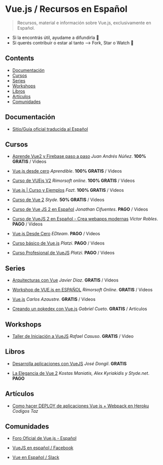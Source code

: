 # Vue.js / Recursos en Español
> Recursos, material e información sobre Vue.js, exclusivamente en Español.

* Si la encontrás útil, ayudame a difundirla :metal:
* Si querés contribuir o estar al tanto --> Fork, Star o Watch :raised_hands:

## Contents

- [Documentación](#documentacion)
- [Cursos](#cursos)
- [Series](#series)
- [Workshops](#workshops)
- [Libros](#libros)
- [Artículos](#articulos)
- [Comunidades](#comunidades)


## Documentación

- [Sitio/Guía oficial traducida al Español](https://es-vuejs.github.io/vuejs.org/)

## Cursos

- [Aprende Vue2 y Firebase paso a paso](https://wmedia.teachable.com/p/aprende-vue2-y-firebase-paso-a-paso) *Juan Andrés Núñez*. **100% GRATIS** / Videos

- [Vue.js desde cero](https://aprendible.com/series/vuejs-desde-cero)  *Aprendible*. **100% GRATIS** / Videos

- [Curso de VUEjs V2](https://www.youtube.com/watch?v=omCGk5Qup9Q&list=PLhCiuvlix-rRfn75tEQHzsYaijqSpW_vt) *Rimorsoft online*. **100% GRATIS** / Videos

- [Vue.js | Curso y Ejemplos](https://www.youtube.com/watch?v=mfvNpUYV04U&list=PLL0TiOXBeDajWIEXDUvQbzjV4D4GiruLy) *Fazt*. **100% GRATIS** / Videos

- [Curso de Vue 2](https://styde.net/curso-de-vue-2/) *Styde*. **50% GRATIS** / Videos

- [Curso de Vue JS 2 en Español](https://www.udemy.com/curso-de-vuejs-2-en-espanol/) *Jonathan Cifuentes*. **PAGO** / Videos

- [Curso de VueJS 2 en Español - Crea webapps modernas](https://www.udemy.com/curso-de-vuejs-2-en-espanol-crea-webapps-modernas/) *Víctor Robles*. **PAGO** / Videos

- [Vue.js Desde Cero](https://ed.team/cursos/vue) *EDteam*. **PAGO** / Videos

- [Curso básico de Vue.js](https://platzi.com/cursos/vuejs/) *Platzi*.  **PAGO** / Videos

- [Curso Profesional de VueJS](https://platzi.com/cursos/vuejs-profesional/) *Platzi*. **PAGO** / Videos


## Series

- [Arquitecturas con Vue](https://www.youtube.com/watch?v=MCEY0BHGjyA&list=PLr5q9HUMmIFyzX98oqtbeJ2uEiykaBkNt) *Javier Diaz*. **GRATIS** / Videos

- [Workshop de VUE.js en ESPAÑOL](https://www.youtube.com/playlist?list=PLhCiuvlix-rSdvpex9l5zDobZRh82Rl3S) *Rimorsoft Online*. **GRATIS** / Videos

- [Vue.js](https://www.youtube.com/watch?v=L0F4OPPsm0c&list=PLUdlARNXMVkkn01setC-HaFeJAfblP3Ty) *Carlos Azaustre*. **GRATIS** / Videos

- [Creando un pokedex con Vue.js](https://laesporadelhongo.com/curso-vuejs-i/) *Gabriel Cueto*. **GRATIS** / Artículos


## Workshops

- [Taller de Iniciación a VueJS](https://www.youtube.com/watch?v=SkR_3BGmqRc) *Rafael Casuso*. **GRATIS** / Video


## Libros

- [Desarrolla aplicaciones con VueJS](https://www.gitbook.com/book/jdonsan/desarrolla-aplicaciones-con-vuejs/details) *José Dongil*. **GRATIS**

- [La Elegancia de Vue 2](https://leanpub.com/vuejs2-spanish/c/vuejs-en-espanol) *Kostas Maniatis, Alex Kyriakidis y Styde.net*. **PAGO**


## Artículos

- [Como hacer DEPLOY de aplicaciones Vue js + Webpack en Heroku](https://codigos-taz.blogspot.com.ar/2017/05/como-hacer-deploy-de-aplicaciones-vue.html) *Codigos Taz*


## Comunidades

- [Foro Oficial de Vue.js - Español](https://forum.vuejs.org/c/spanish)

- [VueJS en español / Facebook](https://www.facebook.com/groups/vue.es/)

- [Vue en Español / Slack](https://slack.vue-es.org/)